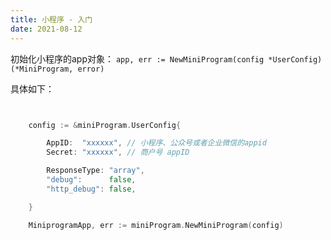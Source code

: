 ```yaml
---
title: 小程序 - 入门
date: 2021-08-12
---
```


初始化小程序的app对象： `app, err := NewMiniProgram(config *UserConfig) (*MiniProgram, error)`

具体如下：

``` go


	config := &miniProgram.UserConfig{

		AppID:  "xxxxxx", // 小程序、公众号或者企业微信的appid
		Secret: "xxxxxx", // 商户号 appID

		ResponseType: "array",
		"debug":      false,
		"http_debug": false,

	}

	MiniprogramApp, err := miniProgram.NewMiniProgram(config)


```
